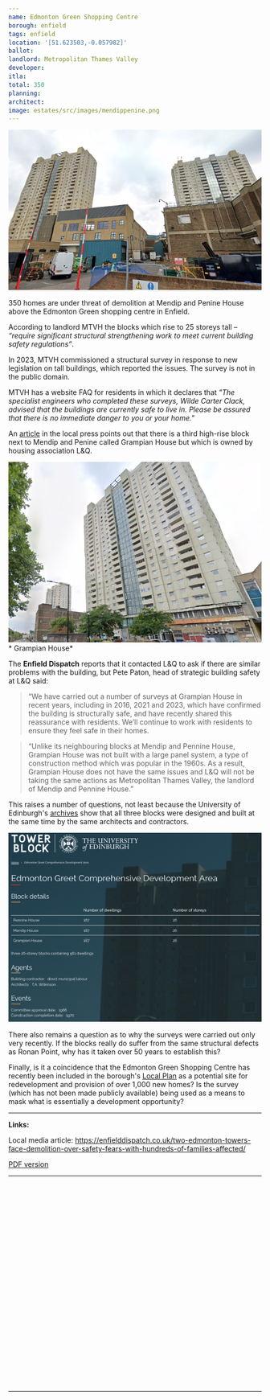 ```yaml
---
name: Edmonton Green Shopping Centre
borough: enfield
tags: enfield
location: '[51.623503,-0.057982]'
ballot: 
landlord: Metropolitan Thames Valley
developer: 
itla: 
total: 350
planning: 
architect:
image: estates/src/images/mendippenine.png
---
```

![Edmonton Green Shopping Centre image](src/images/mendippenine.png)

350 homes are under threat of demolition at Mendip and Penine House above the Edmonton Green shopping centre in Enfield.

According to landlord MTVH the blocks which rise to 25 storeys tall – _“require significant structural strengthening work to meet current building safety regulations”_.

In 2023, MTVH commissioned a structural survey in response to new legislation on tall buildings, which reported the issues. The survey is not in the public domain.

MTVH has a website FAQ for residents in which it declares that _"The specialist engineers who completed these surveys, Wilde Carter Clack, advised that the buildings are currently safe to live in. Please be assured that there is no immediate danger to you or your home."_

An [article](https://enfielddispatch.co.uk/wp-content/uploads/2024/03/Dispatch-67.pdf) in the local press points out that there is a third high-rise block next to Mendip and Penine called Grampian House but which is owned by housing association L&Q. 

![Edmonton Green Shopping Centre image](src/images/grampianhouse.png)* Grampian House*

The __Enfield Dispatch__ reports that it contacted L&Q to ask if there are similar problems with the building, but Pete Paton, head of strategic building safety at L&Q said: 

 > “We have carried out a number of surveys at Grampian House in recent years, including in 2016, 2021 and 2023, which have confirmed the building is structurally safe, and have recently shared this reassurance with residents. We’ll continue to work with residents to ensure they feel safe in their homes.

 > “Unlike its neighbouring blocks at Mendip and Pennine House, Grampian House was not built with a large panel system, a type of construction method which was popular in the 1960s. As a result, Grampian House does not have the same issues and L&Q will not be taking the same actions as Metropolitan Thames Valley, the landlord of Mendip and Pennine House.”

 This raises a number of questions, not least because the University of Edinburgh's [archives](https://www.towerblock.eca.ed.ac.uk/development/edmonton-greet-comprehensive-development-area) show that all three blocks were designed and built at the same time by the same architects and contractors. 
 
 ![Edmonton Green Shopping Centre image](src/images/grampian.png)

 There also remains a question as to why the surveys were carried out only very recently. If the blocks really do suffer from the same structural defects as Ronan Point, why has it taken over 50 years to establish this?

 Finally, is it a coincidence that the Edmonton Green Shopping Centre has recently been included in the borough's [Local Plan](https://www.enfield.gov.uk/__data/assets/pdf_file/0031/55669/ELP-Reg19-Appendix-C-Site-Allocations-Planning.pdf) as a potential site for redevelopment and provision of over 1,000 new homes? Is the survey (which has not been made publicly available) being used as a means to mask what is essentially a development opportunity?

---

__Links:__

Local media article: <https://enfielddispatch.co.uk/two-edmonton-towers-face-demolition-over-safety-fears-with-hundreds-of-families-affected/>

[PDF version](https://enfielddispatch.co.uk/wp-content/uploads/2024/03/Dispatch-67.pdf)


---

<!------------THE CODE BELOW RENDERS THE MAP - DO NOT EDIT! ---------------------------->

<div id="map" style="width: 100%; height: 400px;"></div>

<script>
  var map = L.map('map').setView({{ location }}, 13);
  L.tileLayer('https://tile.openstreetmap.org/{z}/{x}/{y}.png', {
  maxZoom: 19,
attribution: '&copy; <a href="http://www.openstreetmap.org/copyright">OpenStreetMap</a>'
}).addTo(map);
var circle = L.circle({{ location }}, {
    color: 'red',
    fillColor: '#f03',
    fillOpacity: 0.5,
    radius: 500
}).addTo(map);
</script>

---
